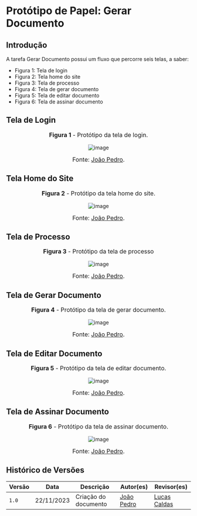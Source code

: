# Protótipo de Papel: Gerar Documento

## Introdução

A tarefa Gerar Documento possui um fluxo que percorre seis telas, a saber:
- Figura 1: Tela de login
- Figura 2: Tela home do site
- Figura 3: Tela de processo
- Figura 4: Tela de gerar documento
- Figura 5: Tela de editar documento
- Figura 6: Tela de assinar documento

## Tela de Login
<center>
<font size="3"><p style="text-align: center"><b>Figura 1</b> - Protótipo da tela de login. </p></font>

<img src="https://github.com/Interacao-Humano-Computador/2023.2-SEI-GDF/assets/125216584/344368cb-5ca5-4860-b0c2-559b847a66dc" alt="image">

<font size="3"><p style="text-align: center">Fonte: [João Pedro](https://github.com/JoosPerro).</p></font>
</center>

## Tela Home do Site

<center>
<font size="3"><p style="text-align: center"><b>Figura 2</b> - Protótipo da tela home do site. </p></font>

<img src="https://github.com/Interacao-Humano-Computador/2023.2-SEI-GDF/assets/125216584/1bf2c111-ae46-47d0-bfa4-0af135ee1d87" alt="image">

<font size="3"><p style="text-align: center">Fonte: [João Pedro](https://github.com/JoosPerro).</p></font>
</center>

## Tela de Processo

<center>
<font size="3"><p style="text-align: center"><b>Figura 3</b> - Protótipo da tela de processo </p></font>

<img src="https://github.com/Interacao-Humano-Computador/2023.2-SEI-GDF/assets/125216584/6ee71e9e-be0e-416c-9150-31179a54ef40" alt="image">

<font size="3"><p style="text-align: center">Fonte: [João Pedro](https://github.com/JoosPerro).</p></font>
</center>

## Tela de Gerar Documento
<center>
<font size="3"><p style="text-align: center"><b>Figura 4</b> - Protótipo da tela de gerar documento. </p></font>

<img src="https://github.com/Interacao-Humano-Computador/2023.2-SEI-GDF/assets/125216584/0b44c40c-0eee-462e-ab5c-edb48269549e" alt="image">

<font size="3"><p style="text-align: center">Fonte: [João Pedro](https://github.com/JoosPerro).</p></font>
</center>

## Tela de Editar Documento
<center>
<font size="3"><p style="text-align: center"><b>Figura 5</b> - Protótipo da tela de editar documento. </p></font>

<img src="https://github.com/Interacao-Humano-Computador/2023.2-SEI-GDF/assets/125216584/6acca102-1740-43a5-bf1d-343065e10eec" alt="image">

<font size="3"><p style="text-align: center">Fonte: [João Pedro](https://github.com/JoosPerro).</p></font>
</center>

## Tela de Assinar Documento
<center>
<font size="3"><p style="text-align: center"><b>Figura 6</b> - Protótipo da tela de assinar documento. </p></font>

<img src="https://github.com/Interacao-Humano-Computador/2023.2-SEI-GDF/assets/125216584/6d3dacd0-e849-4a73-9e89-b9e455f900ee" alt="image">

<font size="3"><p style="text-align: center">Fonte: [João Pedro](https://github.com/JoosPerro).</p></font>
</center>

## Histórico de Versões

| Versão | Data       | Descrição            | Autor(es)                                     | Revisor(es)                                          |
| ------ | ---------- | -------------------- | --------------------------------------------- | ---------------------------------------------------- |
| `1.0`  | 22/11/2023 | Criação do documento | [João Pedro](https://github.com/JoosPerro) |   [Lucas Caldas](https://github.com/lucascaldasb)      |
